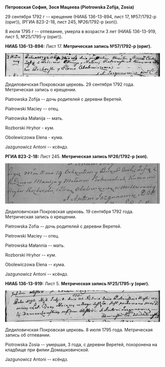**Петровская София, Зося Мацеева (Piotrowska Zofija, Zosia)**

29 сентября 1792 г -- крещение (НИАБ 136-13-894, лист 17, №57/1792-р
(ориг)), (РГИА 823-2-18, лист 245, №26/1792-р (коп)).

8 июля 1795 г -- отпевание, умерла в возрасти 3 лет (НИАБ 136-13-919,
лист 5, №25/1795-у (ориг)).

**НИАБ 136-13-894:** Лист 17. **Метрическая запись №57/1792-р (ориг).**

![](./media/9169394af1d718bb9f6b665b6cef3483eb7c34b5.png)

Дедиловичская Покровская церковь. 29 сентября 1792 года. Метрическая
запись о крещении.

Piatrowska Zofija -- дочь родителей с деревни Веретей.

Piatrowski Maciey -- отец.

Piatrowska Małanija -- мать.

Rozborski Hryhor - кум.

Obolewiczowa Elena - кума.

Jazgunowicz Antoni -- ксёндз.

**РГИА 823-2-18:** Лист 245. **Метрическая запись №26/1792-р (коп).**

![](./media/5598f1cf0664a7487d6aa246719c6b141818b0b2.png)

Дедиловичская Покровская церковь. 19 сентября 1792 года. Метрическая
запись о крещении.

Pietrowska Zofia -- дочь родителей с деревни Веретей.

Pietrowski Maciey -- отец.

Pietrowska Małannia -- мать.

Rozborski Hryhor -- кум.

Obolewiczowa Elena -- кума.

Jazgunowicz Antoni -- ксёндз.

**НИАБ 136-13-919:** Лист 5. **Метрическая запись №25/1795-у (ориг).**

![](./media/e22732519f255b4746c1eb36614f5c5463aba12a.png)

Дедиловичская Покровская церковь. 8 июля 1795 года. Метрическая запись
об отпевании.

Piotrowska Zosia -- умершая, 3 года, с деревни Веретей, похоронена на
кладбище при филии Домашковичской.

Jazgunowicz Antoni -- ксёндз.
